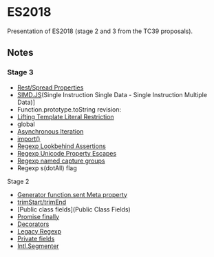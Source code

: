 # ES2018
Presentation of ES2018 (stage 2 and 3 from the TC39 proposals).

## Notes

### Stage 3

* [Rest/Spread Properties](https://babeljs.io/docs/plugins/transform-object-rest-spread/)
* [SIMD.JS](https://github.com/tc39/ecmascript_simd/blob/master/tc39/SIMD-128%20TC-39.pdf)(Single Instruction Single Data - Single Instruction Multiple Data)]
* Function.prototype.toString revision:
* [Lifting Template Literal Restriction](https://tc39.github.io/proposal-template-literal-revision/)
* global
* [Asynchronous Iteration](https://github.com/tc39/proposal-async-iteration)
* [import()](https://github.com/tc39/proposal-dynamic-import)
* [Regexp Lookbehind Assertions](https://github.com/tc39/proposal-regexp-lookbehind)
* [Regexp Unicode Property Escapes](https://github.com/tc39/proposal-regexp-unicode-property-escapes)
* [Regexp named capture groups](https://github.com/tc39/proposal-regexp-named-groups)
* Regexp s(dotAll) flag

Stage 2
* [Generator function.sent Meta property](https://github.com/allenwb/ESideas/blob/master/Generator%20metaproperty.md)
* [trimStart/trimEnd](https://github.com/sebmarkbage/ecmascript-string-left-right-trim)
* [Public class fields](Public Class Fields)
* [Promise finally](https://github.com/tc39/proposal-promise-finally)
* [Decorators](https://github.com/wycats/javascript-decorators/blob/master/README.md)
* [Legacy Regexp](https://github.com/tc39/proposal-regexp-legacy-features)
* [Private fields](https://github.com/tc39/proposal-private-fields)
* [Intl.Segmenter](https://github.com/tc39/proposal-intl-segmenter)

